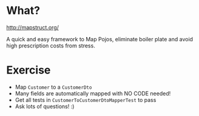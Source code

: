 # What?
http://mapstruct.org/

A quick and easy framework to Map Pojos, eliminate boiler plate and avoid high prescription costs from stress.

# Exercise

- Map `Customer` to a `CustomerDto`
 - Many fields are automatically mapped with NO CODE needed!
- Get all tests in `CustomerToCustomerDtoMapperTest` to pass
- Ask lots of questions! :)
